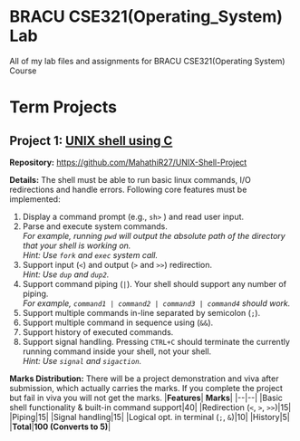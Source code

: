 # BRACU CSE321(Operating_System) Lab
All of my lab files and assignments for BRACU CSE321(Operating System) Course
# Term Projects
## Project 1: [UNIX shell using C](https://github.com/MahathiR27/UNIX-Shell-Project)
**Repository:** https://github.com/MahathiR27/UNIX-Shell-Project

**Details:** The shell must be able to run basic linux commands, I/O redirections and handle errors. Following core features must be implemented:
1. Display a command prompt (e.g., `sh>` ) and read user input.
2. Parse and execute system commands.  
_For example, running `pwd` will output the absolute path of the directory that your shell is working on.  
Hint: Use `fork` and `exec` system call._
3. Support input (`<`) and output (`>` and `>>`) redirection.  
_Hint: Use `dup` and `dup2`._
4. Support command piping (`|`). Your shell should support any number of piping.  
_For example, `command1 | command2 | command3 | command4` should work._
5. Support multiple commands in-line separated by semicolon (`;`).
6.  Support multiple command in sequence using (`&&`).
7.  Support history of executed commands.
8.   Support signal handling. Pressing `CTRL+C` should terminate the currently running command inside your shell, not your shell.  
_Hint: Use `signal` and `sigaction`._

**Marks Distribution:** There will be a project demonstration and viva after submission, which actually carries the marks. If you complete the project but fail in viva you will not get the marks. 
|**Features**|  **Marks**|
|--|--|
|Basic shell functionality & built-in command support|40|
|Redirection (`<`, `>`, `>>`)|15|
|Piping|15|
|Signal handling|15|
|Logical opt. in terminal (`;`, `&`)|10|
|History|5|
|**Total**|**100 (Converts to 5)**|
